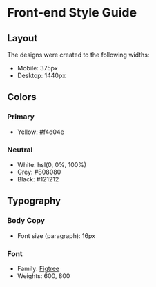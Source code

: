# Front-end Style Guide

## Layout

The designs were created to the following widths:

- Mobile: 375px
- Desktop: 1440px

## Colors

### Primary

- Yellow: #f4d04e

### Neutral

- White: hsl(0, 0%, 100%)
- Grey: #808080
- Black: #121212

## Typography

### Body Copy

- Font size (paragraph): 16px

### Font

- Family: [Figtree](https://fonts.google.com/specimen/Figtree)
- Weights: 600, 800
